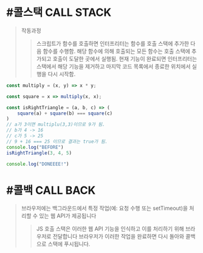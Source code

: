 # #콜스택 CALL STACK
>작동과정
>>스크립트가 함수를 호출하면 인터프리터는 함수를 호출 스택에 추가한 다음 함수를 수행함.
>>해당 함수에 의해 호출되는 모든 함수는 호출 스택에 추가되고 호출이 도달한 곳에서 실행됨.
>>현재 기능이 완료되면 인터프리터는 스택에서 해당 기능을 제거하고 마지막 코드 목록에서 종료한 위치에서 실행을 다시 시작함.
```js
const multiply = (x, y) => x * y;

const square = x => multiply(x, x);

const isRightTriangle = (a, b, c) => (
    square(a) + square(b) === square(c)
)
// a가 3이면 multiplu(3,3)이므로 9가 됨.
// b가 4 -> 16
// c가 5 -> 25
// 9 + 16 === 25 이므로 결과는 true가 됨.
console.log("BEFORE")
isRightTriangle(3, 4, 5)

console.log("DONEEEE!")
```

# #콜백 CALL BACK
>브라우저에는 백그라운드에서 특정 작업(예: 요청 수행 또는 setTimeout)을 처리할 수 있는 웹 API가 제공됩니다
>>JS 호출 스택은 이러한 웹 API 기능을 인식하고 이를 처리하기 위해 브라우저로 전달합니다
>>브라우저가 이러한 작업을 완료하면 다시 돌아와 콜백으로 스택에 푸시됩니다.
